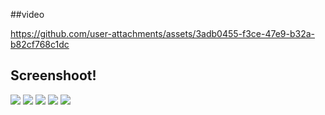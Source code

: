 ##video


https://github.com/user-attachments/assets/3adb0455-f3ce-47e9-b32a-b82cf768c1dc


## Screenshoot!
<img src="https://github.com/user-attachments/assets/97a57a60-6f8a-44fc-b96a-5422e8323841" />
<img src="https://github.com/user-attachments/assets/53a5b47b-f00f-43e9-9d02-fbc0c5beeed9" />
<img src="https://github.com/user-attachments/assets/5e61c33a-0edf-4cf5-995b-37426c8b2808" />
<img src="https://github.com/user-attachments/assets/62d7c6a6-c701-492d-813c-b28bd2773bb1" />
<img src="https://github.com/user-attachments/assets/05593ffc-0787-4547-a5e8-949ab44acacf" />

